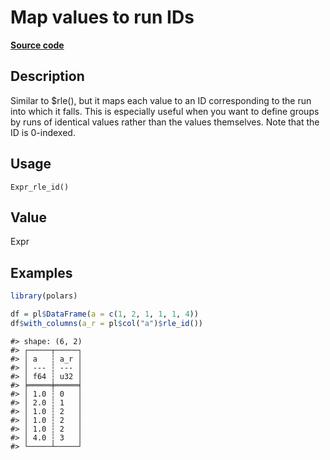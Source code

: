 

# Map values to run IDs

[**Source code**](https://github.com/pola-rs/r-polars/tree/5765842071140bd7a822ebb4fd6b0ab652d73f0d/R/expr__expr.R#L3606)

## Description

Similar to $rle(), but it maps each value to an ID corresponding to the
run into which it falls. This is especially useful when you want to
define groups by runs of identical values rather than the values
themselves. Note that the ID is 0-indexed.

## Usage

<pre><code class='language-R'>Expr_rle_id()
</code></pre>

## Value

Expr

## Examples

``` r
library(polars)

df = pl$DataFrame(a = c(1, 2, 1, 1, 1, 4))
df$with_columns(a_r = pl$col("a")$rle_id())
```

    #> shape: (6, 2)
    #> ┌─────┬─────┐
    #> │ a   ┆ a_r │
    #> │ --- ┆ --- │
    #> │ f64 ┆ u32 │
    #> ╞═════╪═════╡
    #> │ 1.0 ┆ 0   │
    #> │ 2.0 ┆ 1   │
    #> │ 1.0 ┆ 2   │
    #> │ 1.0 ┆ 2   │
    #> │ 1.0 ┆ 2   │
    #> │ 4.0 ┆ 3   │
    #> └─────┴─────┘
